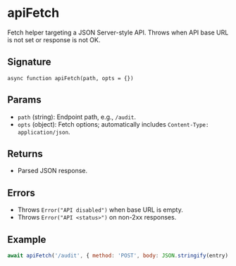 # apiFetch

Fetch helper targeting a JSON Server-style API. Throws when API base URL is not set or response is not OK.

## Signature
`async function apiFetch(path, opts = {})`

## Params
- `path` (string): Endpoint path, e.g., `/audit`.
- `opts` (object): Fetch options; automatically includes `Content-Type: application/json`.

## Returns
- Parsed JSON response.

## Errors
- Throws `Error("API disabled")` when base URL is empty.
- Throws `Error("API <status>")` on non-2xx responses.

## Example
```js
await apiFetch('/audit', { method: 'POST', body: JSON.stringify(entry) });
```
